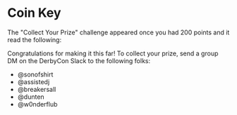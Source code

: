 # Coin Key

The "Collect Your Prize" challenge appeared once you had 200 points and it read the following:


Congratulations for making it this far! To collect your prize, send a group DM on the DerbyCon Slack to the following folks:

- @sonofshirt
- @assistedj
- @breakersall
- @dunten
- @w0nderflub